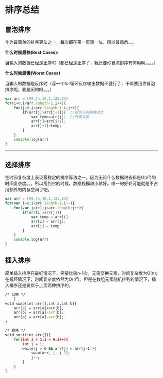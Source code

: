 # 排序总结

## 冒泡排序

作为最简单的排序算法之一，每次都在第一页第一位，所以最熟悉。。。

**什么时候最快(Best Cases):**

当输入的数据已经是正序时（都已经是正序了，我还要你冒泡排序有何用啊。。。。）

**什么时候最慢(Worst Cases)**

当输入的数据是反序时（写一个for循环反序输出数据不就行了，干嘛要用你冒泡排序呢，我是闲的吗。。。）
```javascript
var arr = [99,24,10,1,123,23]
for(i=0;i<arr.length-1;i++){
    for(j=0;j<arr.length-1-i;j++){
        if(arr[j]>arr[j+1]){  //相邻元素两两对比
            var temp=arr[j];  //元素交换
            arr[j]=arr[j+1];
            arr[j+1]=temp;
        }
    }
    console.log(arr)
}
```
****

## 选择排序

在时间复杂度上表现最稳定的排序算法之一，因为无论什么数据进去都是O(n²)的时间复杂度。。。所以用到它的时候，数据规模越小越好。唯一的好处可能就是不占用额外的内存空间了吧。

```javascript
var arr = [99,24,10,1,123,23]
for(var i=0;i<arr.length-1;i++){
	for(var j=i+1;j<arr.length;j++){
		if(arr[i]>arr[j]){
			var temp = arr[i];
			arr[i] = arr[j];
			arr[j] = temp
		}
	}
	console.log(arr)
}
```

## 插入排序
简单插入排序在最好情况下，需要比较n-1次，无需交换元素，时间复杂度为O(n);在最坏情况下，时间复杂度依然为O(n²)。但是在数组元素随机排列的情况下，插入排序还是要优于上面两种排序的。

```cmd
/* 交换 */
	}
void swap(int arr[],int a,int b){
	arr[a] = arr[a]+arr[b];
	arr[b] = arr[a]-arr[b];
	arr[a] = arr[a]-arr[b];
}

/* 排序 */
void sort(int arr[]){
	for(int i = 1;i < 6;i++){
		int j = i;
		while(j > 0 && arr[j] < arr[j-1]){
			swap(arr, j, j-1);
			j--;
		}
	}
}
```
